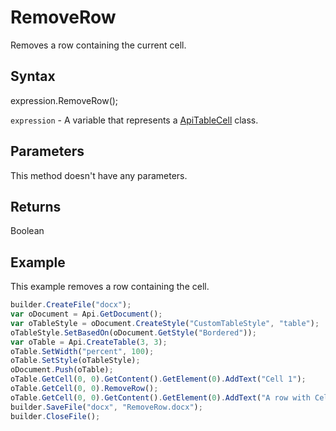 # RemoveRow

Removes a row containing the current cell.

## Syntax

expression.RemoveRow();

`expression` - A variable that represents a [ApiTableCell](../ApiTableCell.md) class.

## Parameters

This method doesn't have any parameters.

## Returns

Boolean

## Example

This example removes a row containing the cell.

```javascript
builder.CreateFile("docx");
var oDocument = Api.GetDocument();
var oTableStyle = oDocument.CreateStyle("CustomTableStyle", "table");
oTableStyle.SetBasedOn(oDocument.GetStyle("Bordered"));
var oTable = Api.CreateTable(3, 3);
oTable.SetWidth("percent", 100);
oTable.SetStyle(oTableStyle);
oDocument.Push(oTable);
oTable.GetCell(0, 0).GetContent().GetElement(0).AddText("Cell 1");
oTable.GetCell(0, 0).RemoveRow();
oTable.GetCell(0, 0).GetContent().GetElement(0).AddText("A row with Cell 1 was removed.");
builder.SaveFile("docx", "RemoveRow.docx");
builder.CloseFile();
```